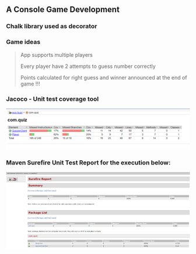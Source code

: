 ## A Console Game Development

### Chalk library used as decorator

### Game ideas
> App supports multiple players
> 
> Every player have 2 attempts to guess number correctly
> 
> Points calculated for right guess and winner announced at the end of game !!!

### Jacoco - Unit test coverage tool

![jacoco Report](image/quiz-jacoco-report.PNG)

### Maven Surefire Unit Test Report for the execution below:
![maven_surefire Report](image/quiz-surefire-report.PNG)
